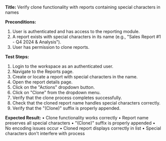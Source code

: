 **Title:** Verify clone functionality with reports containing special characters in names

**Preconditions:**
  1. User is authenticated and has access to the reporting module.
  2. A report exists with special characters in its name (e.g., "Sales Report #1 - Q4 2024 & Analysis").
  3. User has permission to clone reports.

**Test Steps:**
  1. Login to the workspace as an authenticated user.
  2. Navigate to the Reports page.
  3. Create or locate a report with special characters in the name.
  4. Open the report details page.
  5. Click on the "Actions" dropdown button.
  6. Click on "Clone" from the dropdown menu.
  7. Verify that the clone process completes successfully.
  8. Check that the cloned report name handles special characters correctly.
  9. Verify that the "(Clone)" suffix is properly appended.

**Expected Result:**
• Clone functionality works correctly
• Report name preserves all special characters
• "(Clone)" suffix is properly appended
• No encoding issues occur
• Cloned report displays correctly in list
• Special characters don't interfere with process